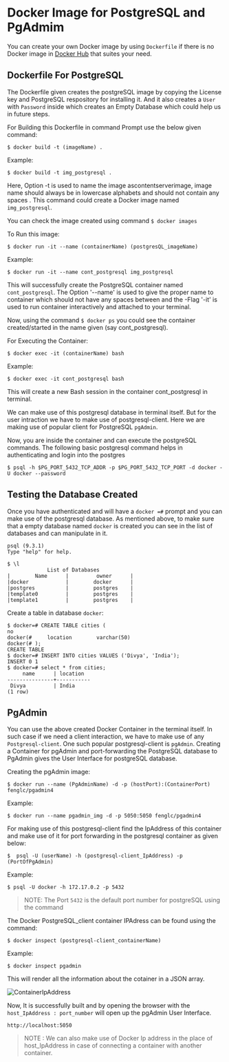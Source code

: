 # Docker Image for PostgreSQL and PgAdmim

You can create your own Docker image by using `Dockerfile` if there is no Docker image in [Docker Hub](https://hub.docker.com/) that suites your need.

## Dockerfile For PostgreSQL

The Dockerfile given creates the postgreSQL image by copying the License key and PostgreSQL respository for installing it. And it also creates a `User` with `Password` inside which creates an Empty Database which could help us in future steps.

For Building this Dockerfile in command Prompt use the below given command:

```
$ docker build -t (imageName) .
```
Example:
```
$ docker build -t img_postgresql .
```

Here, Option -t is used to name the image ascontentserverimage, image name should always be in lowercase alphabets and should not contain any spaces . This command could create a Docker image named `img_postgresql`.

You can check the image created using command 
    `$ docker images`

To Run this image:

```
$ docker run -it --name (containerName) (postgresQL_imageName)
```
Example:
```
$ docker run -it --name cont_postgresql img_postgresql
```

This will successfully create the PostgreSQL container named `cont_postgresql`. The Option '--name' is used to give the proper name to container which should not have any spaces between and the -Flag '-it' is used to  run container interactively and attached to your terminal.

Now, using the command `$ docker ps` you could see the container created/started in the name given (say cont_postgresql).

For Executing the Container:
```
$ docker exec -it (containerName) bash
```
Example:
```
$ docker exec -it cont_postgresql bash
```

This will create a new Bash session in the container cont_postgresql in terminal.

We can make use of this postgresql database in terminal itself. But for the user intraction we have to make use of postgresql-client. Here we are making use of popular client for PostgreSQL `pgAdmin`.

Now, you are inside the container and can execute the postgreSQL commands. The following basic postgresql command helps in authenticating and login into the postgres 

```
$ psql -h $PG_PORT_5432_TCP_ADDR -p $PG_PORT_5432_TCP_PORT -d docker -U docker --password
```

## Testing the Database Created

Once you have authenticated and will have a `docker =#` prompt and you can make use of the postgresql database. As mentioned above, to make sure that a empty database named `docker` is created you can see in the list of databases and can manipulate in it.

```
psql (9.3.1)
Type "help" for help.

$ \l
             List of Databases
|        Name      |         owner      |
|docker            |        docker      |
|postgres          |        postgres    |
|template0         |        postgres    |
|template1         |        postgres    |
```
Create a table in database `docker`:
```
$ docker=# CREATE TABLE cities (
no
docker(#     location        varchar(50)
docker(# );
CREATE TABLE
$ docker=# INSERT INTO cities VALUES ('Divya', 'India');
INSERT 0 1
$ docker=# select * from cities;
     name      | location
---------------+-----------
 Divya         | India
(1 row)
```

## PgAdmin
You can use the above created Docker Container in the terminal itself. In such case if we need a client interaction, we have to make use of any `Postgresql-client`. One such popular postgresql-client is `pgAdmin`. Creating a Container for pgAdmin and port-forwarding the PostgreSQL database to PgAdmin gives the User Interface for postgreSQL database.

Creating the pgAdmin image:
```
$ docker run --name (PgAdminName) -d -p (hostPort):(ContainerPort) fenglc/pgadmin4
```
Example:
```
$ docker run --name pgadmin_img -d -p 5050:5050 fenglc/pgadmin4
```

For making use of this postgresql-client find the IpAddress of this container and make use of it for port forwarding in the postgresql container as given below:

```
$  psql -U (userName) -h (postgresql-client_IpAddress) -p (PortOfPgAdmin)
```

Example:
```
$ psql -U docker -h 172.17.0.2 -p 5432
```

> NOTE: The Port `5432` is the default port number for postgreSQL using the command

The Docker PostgreSQL_client container IPAdress can be found using the command:
```
$ docker inspect (postgresql-client_containerName)
```

Example:
```
$ docker inspect pgadmin
```

This will render all the information about the cotainer in a JSON array.

![ContainerIpAddress](https://github.com/Dpurnima/myRepo/blob/master/containerIpAddress.PNG)

Now, It is successfully built and by opening the browser with the `host_IpAddress : port_number` will open up the pgAdmin User Interface.

```
http://localhost:5050
```
> NOTE : We can also make use of Docker Ip address in the place of host_IpAddress in case of connecting a container with another container.
